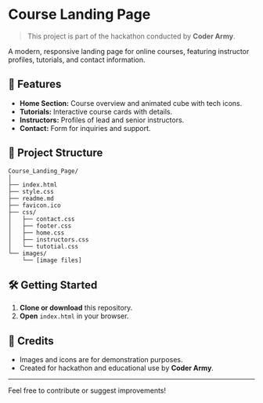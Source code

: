 # Course Landing Page

> This project is part of the hackathon conducted by **Coder Army**.

A modern, responsive landing page for online courses, featuring instructor profiles, tutorials, and contact information.

## 🚀 Features

- **Home Section:** Course overview and animated cube with tech icons.
- **Tutorials:** Interactive course cards with details.
- **Instructors:** Profiles of lead and senior instructors.
- **Contact:** Form for inquiries and support.


## 📁 Project Structure

```
Course_Landing_Page/
│
├── index.html
├── style.css
├── readme.md
├── favicon.ico
├── css/
│   ├── contact.css
│   ├── footer.css
│   ├── home.css
│   ├── instructors.css
│   └── tutotial.css
└── images/
    └── [image files]
```

## 🛠️ Getting Started

1. **Clone or download** this repository.
2. **Open** `index.html` in your browser.

## 🙏 Credits

- Images and icons are for demonstration purposes.
- Created for hackathon and educational use by **Coder Army**.

---

Feel free to contribute or suggest improvements!


